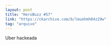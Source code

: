 ```yaml
---
layout: post
title: "HeroBuzz #57"
link: "https://ckarchive.com/b/lmuehmh04z29w"
tag: "arquivo"
---
```

Uber hackeada
